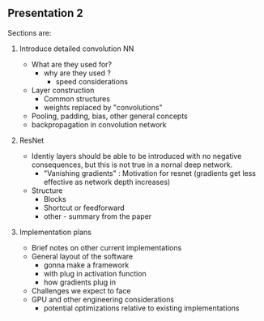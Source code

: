 ## Presentation 2

Sections are:

1. Introduce detailed convolution NN 
    * What are they used for?
        * why are they used ?
            * speed considerations
    * Layer construction
        * Common structures
        * weights replaced by "convolutions"
    * Pooling, padding, bias, other general concepts
    * backpropagation in convolution network

2. ResNet
    * Identiy layers should be able to be introduced with no negative consequences, but 
      this is not true in a nornal deep network. 
        * "Vanishing gradients" : Motivation for resnet (gradients get less effective as network 
          depth increases)      
    * Structure
        * Blocks 
        * Shortcut or feedforward
        * other - summary from the paper

3. Implementation plans 
    * Brief notes on other current implementations 
    * General layout of the software
        * gonna make a framework
        * with plug in activation function
        * how gradients plug in
    * Challenges we expect to face
    * GPU and other engineering considerations
        * potential optimizations relative to existing implementations
